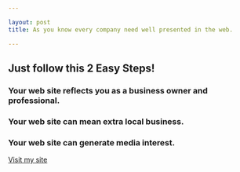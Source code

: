 ```yaml
---

layout: post
title: As you know every company need well presented in the web.

---
```

## Just follow this 2 Easy Steps!

### Your web site reflects you as a business owner and professional.

### Your web site can mean extra local business.

### Your web site can generate media interest.

[Visit my site](https://nestorcbello.com)
